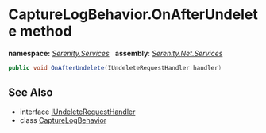 # CaptureLogBehavior.OnAfterUndelete method
**namespace:** *[Serenity.Services](../../README.md#serenity.services-namespace)*   **assembly**: *[Serenity.Net.Services](../../README.md)*

```csharp
public void OnAfterUndelete(IUndeleteRequestHandler handler)
```

## See Also

* interface [IUndeleteRequestHandler](../IUndeleteRequestHandler.md)
* class [CaptureLogBehavior](../CaptureLogBehavior.md)